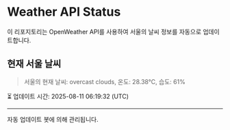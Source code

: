 
# Weather API Status

이 리포지토리는 OpenWeather API를 사용하여 서울의 날씨 정보를 자동으로 업데이트합니다.

## 현재 서울 날씨
> 서울의 현재 날씨: overcast clouds, 온도: 28.38°C, 습도: 61%

⏳ 업데이트 시간: 2025-08-11 06:19:32 (UTC)

---
자동 업데이트 봇에 의해 관리됩니다.
